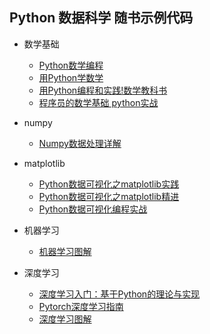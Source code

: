 ## Python 数据科学 随书示例代码

+ 数学基础
    - [Python数学编程](Doing.Math.With.Python)
    - [用Python学数学](Math.Adventures.With.Python)
    - [用Python编程和实践!数学教科书](Python.Math.Textbook)
    - [程序员的数学基础 python实战](Math.Fundamentals.For.Programmers.Using.Python)

+ numpy
    - [Numpy数据处理详解](Numpy.Data.Processing.Detailed.Explanation)

+ matplotlib
    - [Python数据可视化之matplotlib实践](Matplotlib.Practice)
    - [Python数据可视化之matplotlib精进](Matplotlib.Enchance)
    - [Python数据可视化编程实战](Python.Data.Visualization.Cookbook)

+ 机器学习
    - [机器学习图解](Grokking.Machine.Learning)

+ 深度学习
    - [深度学习入门：基于Python的理论与实现](Deep.Learning.From.Scratch)
    - [Pytorch深度学习指南](Pytorch.Step.By.Step)
    - [深度学习图解](Grokking.Deep.Learning)

